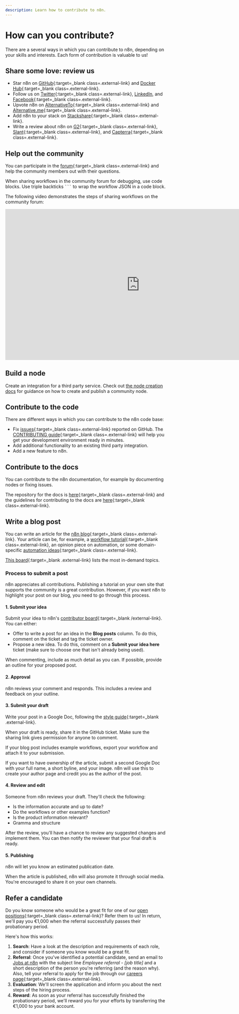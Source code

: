 ```yaml
---
description: Learn how to contribute to n8n.
---
```


# How can you contribute?

There are a several ways in which you can contribute to n8n, depending on your skills and interests. Each form of contribution is valuable to us!

## Share some love: review us

- Star n8n on [GitHub](https://github.com/n8n-io/n8n){:target=_blank class=.external-link} and [Docker Hub](https://hub.docker.com/r/n8nio/n8n){:target=_blank class=.external-link}.
- Follow us on [Twitter](https://twitter.com/n8n_io){:target=_blank class=.external-link}, [LinkedIn](https://www.linkedin.com/company/28491094), and [Facebook](https://www.facebook.com/n8nio/){:target=_blank class=.external-link}.
- Upvote n8n on [AlternativeTo](https://alternativeto.net/software/n8n-io/){:target=_blank class=.external-link} and [Alternative.me](https://alternative.me/n8n-io){:target=_blank class=.external-link}.
- Add n8n to your stack on [Stackshare](https://stackshare.io/n8n){:target=_blank class=.external-link}.
- Write a review about n8n on [G2](https://www.g2.com/products/n8n/reviews){:target=_blank class=.external-link}, [Slant](https://www.slant.co/improve/options/37977/~n8n-review){:target=_blank class=.external-link}, and [Capterra](https://www.capterra.com/p/198028/n8n-io/){:target=_blank class=.external-link}.

## Help out the community

You can participate in the [forum](https://community.n8n.io/){:target=_blank class=.external-link} and help the community members out with their questions.

When sharing workflows in the community forum for debugging, use code blocks. Use triple backticks ` ``` ` to wrap the workflow JSON in a code block.

The following video demonstrates the steps of sharing workflows on the community forum:

<div class="video-container">

<iframe width="840" height="472.5" src="https://www.youtube.com/embed/dVC8yLqUvCE" frameborder="0" allow="accelerometer; autoplay; clipboard-write; encrypted-media; gyroscope; picture-in-picture" allowfullscreen></iframe>

</div>

<!--

## Contribute a workflow

You can publish workflows on [n8n.io](https://n8n.io/workflows){:target=_blank class=.external-link} to help other users to get started.

To share a workflow, follow these steps:

1. Sign in to [n8n.io](https://n8n.io/login){:target=_blank class=.external-link}.
2. Open the [workflows](https://n8n.io/workflows){:target=_blank class=.external-link} page.
3. Select **+ Share New Workflow**.
4. Enter the name of your workflow in the **Name** field. The name should be short and descriptive, so that other users can understand the purpose of the workflow at a glance.
5. Enter a detailed description of the workflow in the **Description** field. Add a screenshot of the workflow and briefly explain what the nodes used in the workflow do.
6. In your n8n instance, select all the nodes in your workflow (Ctrl + A or Cmd + A) and copy them (Ctrl + C or Cmd + C).
7. Back on the workflows page, delete the existing code in the **Workflow Code** field and paste your workflow in it (Ctrl + V or Cmd + V).
8. Select **Publish Workflow to Share** to share your workflow.

See the above steps in action in this video:

<div class="video-container">

<iframe width="840" height="472.5" src="https://www.youtube.com/embed/wcoirYBEgYc" frameborder="0" allow="accelerometer; autoplay; clipboard-write; encrypted-media; gyroscope; picture-in-picture" allowfullscreen></iframe>

</div>

-->

## Build a node

Create an integration for a third party service. Check out [the node creation docs](/integrations/creating-nodes/) for guidance on how to create and publish a community node.

## Contribute to the code

There are different ways in which you can contribute to the n8n code base:

- Fix [issues](https://github.com/n8n-io/n8n/issues){:target=_blank class=.external-link} reported on GitHub. The [CONTRIBUTING guide](https://github.com/n8n-io/n8n/blob/master/CONTRIBUTING.md){:target=_blank class=.external-link} will help you get your development environment ready in minutes.
- Add additional functionality to an existing third party integration.
- Add a new feature to n8n.

## Contribute to the docs

You can contribute to the n8n documentation, for example by documenting nodes or fixing issues.

The repository for the docs is [here](https://github.com/n8n-io/n8n-docs){:target=_blank class=.external-link} and the guidelines for contributing to the docs are [here](https://github.com/n8n-io/n8n-docs/blob/master/CONTRIBUTING.md){:target=_blank class=.external-link}.

## Write a blog post

You can write an article for the [n8n blog](https://n8n.io/blog/){:target=_blank class=.external-link}. Your article can be, for example, a [workflow tutorial](https://n8n.io/blog/tag/tutorial/){:target=_blank class=.external-link}, an opinion piece on automation, or some domain-specific [automation ideas](https://n8n.io/blog/tag/ideas/){:target=_blank class=.external-link}. 

[This board](https://github.com/orgs/n8n-io/projects/3){:target=_blank .external-link} lists the most in-demand topics.

### Process to submit a post

n8n appreciates all contributions. Publishing a tutorial on your own site that supports the community is a great contribution. However, if you want n8n to highlight your post on our blog, you need to go through this process.

#### 1. Submit your idea

Submit your idea to n8n's [contributor board](https://github.com/orgs/n8n-io/projects/3){:target=_blank /external-link}. You can either:

* Offer to write a post for an idea in the **Blog posts** column. To do this, comment on the ticket and tag the ticket owner.
* Propose a new idea. To do this, comment on a **Submit your idea here** ticket (make sure to choose one that isn't already being used).

When commenting, include as much detail as you can. If possible, provide an outline for your proposed post.

#### 2. Approval

n8n reviews your comment and responds. This includes a review and feedback on your outline.

#### 3. Submit your draft

Write your post in a Google Doc, following the [style guide](https://n8n.notion.site/n8n-blog-writing-style-97dc73436a624933b75ddc941a361b70){:target=_blank .external-link}.

When your draft is ready, share it in the GitHub ticket. Make sure the sharing link gives permission for anyone to comment.

If your blog post includes example workflows, export your workflow and attach it to your submission.

If you want to have ownership of the article, submit a second Google Doc with your full name, a short byline, and your image. n8n will use this to create your author page and credit you as the author of the post.

#### 4. Review and edit

Someone from n8n reviews your draft. They'll check the following:

* Is the information accurate and up to date?
* Do the workflows or other examples function?
* Is the product information relevant?
* Gramma and structure

After the review, you'll have a chance to review any suggested changes and implement them. You can then notify the reviewer that your final draft is ready.

#### 5. Publishing

n8n will let you know an estimated publication date. 

When the article is published, n8n will also promote it through social media. You're encouraged to share it on your own channels.



## Refer a candidate

Do you know someone who would be a great fit for one of our [open positions](https://n8n.io/careers){:target=_blank class=.external-link}? Refer them to us! In return, we'll pay you €1,000 when the referral successfully passes their probationary period.

Here's how this works:

1. **Search**: Have a look at the description and requirements of each role, and consider if someone you know would be a great fit.
2. **Referral**: Once you've identified a potential candidate, send an email to [Jobs at n8n](mailto:jobs@n8n.io) with the subject line *Employee referral - [job title]* and a short description of the person you're referring (and the reason why). Also, tell your referral to apply for the job through our [careers page](https://n8n.io/careers){:target=_blank class=.external-link}.
3. **Evaluation**: We'll screen the application and inform you about the next steps of the hiring process.
4. **Reward**: As soon as your referral has successfully finished the probationary period, we'll reward you for your efforts by transferring the €1,000 to your bank account.
